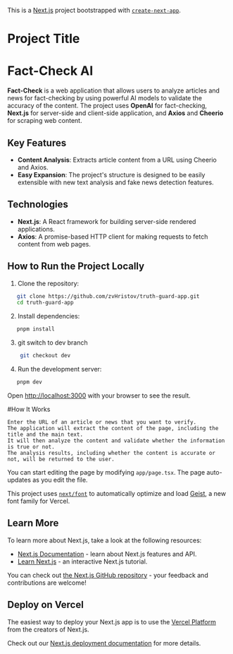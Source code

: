 This is a [Next.js](https://nextjs.org) project bootstrapped with [`create-next-app`](https://nextjs.org/docs/app/api-reference/cli/create-next-app).


# Project Title

# Fact-Check AI

**Fact-Check** is a web application that allows users to analyze articles and news for fact-checking by using powerful AI models to validate the accuracy of the content. The project uses **OpenAI** for fact-checking, **Next.js** for server-side and client-side application, and **Axios** and **Cheerio** for scraping web content.

## Key Features

- **Content Analysis**: Extracts article content from a URL using Cheerio and Axios.
- **Easy Expansion**: The project's structure is designed to be easily extensible with new text analysis and fake news detection features.

## Technologies

- **Next.js**: A React framework for building server-side rendered applications.
- **Axios**: A promise-based HTTP client for making requests to fetch content from web pages.


## How to Run the Project Locally

1. Clone the repository:
```bash
   git clone https://github.com/zvHristov/truth-guard-app.git
   cd truth-guard-app
   ```
2. Install dependencies:
```bash
   pnpm install
   ```
3. git switch to dev branch
```bash
    git checkout dev
```
4. Run the development server:
```bash
   pnpm dev
```

Open [http://localhost:3000](http://localhost:3000) with your browser to see the result.


#How It Works

    Enter the URL of an article or news that you want to verify.
    The application will extract the content of the page, including the title and the main text.
    It will then analyze the content and validate whether the information is true or not.
    The analysis results, including whether the content is accurate or not, will be returned to the user.


You can start editing the page by modifying `app/page.tsx`. The page auto-updates as you edit the file.

This project uses [`next/font`](https://nextjs.org/docs/app/building-your-application/optimizing/fonts) to automatically optimize and load [Geist](https://vercel.com/font), a new font family for Vercel.

## Learn More

To learn more about Next.js, take a look at the following resources:

- [Next.js Documentation](https://nextjs.org/docs) - learn about Next.js features and API.
- [Learn Next.js](https://nextjs.org/learn) - an interactive Next.js tutorial.

You can check out [the Next.js GitHub repository](https://github.com/vercel/next.js) - your feedback and contributions are welcome!

## Deploy on Vercel

The easiest way to deploy your Next.js app is to use the [Vercel Platform](https://vercel.com/new?utm_medium=default-template&filter=next.js&utm_source=create-next-app&utm_campaign=create-next-app-readme) from the creators of Next.js.

Check out our [Next.js deployment documentation](https://nextjs.org/docs/app/building-your-application/deploying) for more details.
